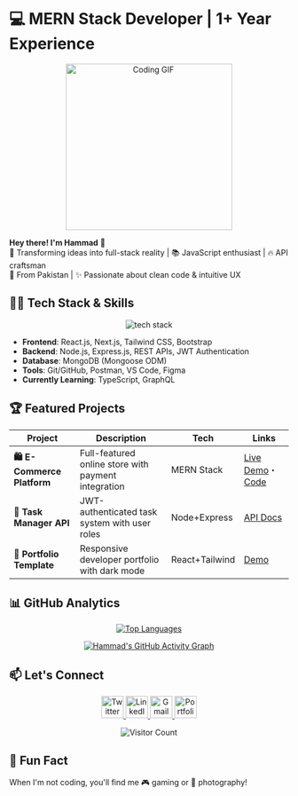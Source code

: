 # 💻 MERN Stack Developer | 1+ Year Experience 

<div align="center">
  <img src="https://media.giphy.com/media/qgQUggAC3Pfv687qPC/giphy.gif" width="300" alt="Coding GIF">
</div>

**Hey there! I'm Hammad** 👋  
🚀 Transforming ideas into full-stack reality | 📚 JavaScript enthusiast | 🔥 API craftsman  
📍 From Pakistan | ✨ Passionate about clean code & intuitive UX  

## 👨‍💻 Tech Stack & Skills

<p align="center">
  <img src="https://skillicons.dev/icons?i=js,ts,react,next,nodejs,mongodb,express,tailwind,bootstrap,git,github,vscode,postman,figma" alt="tech stack" />
</p>

- **Frontend**: React.js, Next.js, Tailwind CSS, Bootstrap
- **Backend**: Node.js, Express.js, REST APIs, JWT Authentication
- **Database**: MongoDB (Mongoose ODM)
- **Tools**: Git/GitHub, Postman, VS Code, Figma
- **Currently Learning**: TypeScript, GraphQL

## 🏆 Featured Projects

| Project | Description | Tech | Links |
|---------|-------------|------|-------|
| **🛍️ E-Commerce Platform** | Full-featured online store with payment integration | MERN Stack | [Live Demo](https://hammad088.netlify.app)・[Code](link) |
| **📝 Task Manager API** | JWT-authenticated task system with user roles | Node+Express | [API Docs](https://hammad088.netlify.app) |
| **🎨 Portfolio Template** | Responsive developer portfolio with dark mode | React+Tailwind | [Demo](https://hammad08.netlify.app) |

## 📊 GitHub Analytics

<div align="center">
  


[![Top Languages](https://github-readme-stats.vercel.app/api/top-langs/?username=CodeWithHammad6&layout=compact&theme=vision-friendly-dark&hide_border=true&border_radius=10)](https://github.com/CodeWithHammad6)

[![Hammad's GitHub Activity Graph](https://github-readme-activity-graph.vercel.app/graph?username=CodeWithHammad6&theme=react-dark&hide_border=true&area=true)](https://github.com/CodeWithHammad6)

</div>

## 📫 Let's Connect

<p align="center">
  <a href="https://x.com/Hammadp508?t=-x0g6y2GdUoKoelqKXpMUA&s=08">
    <img src="https://img.icons8.com/color/48/000000/twitter--v1.png" alt="Twitter" width="40"/>
  </a>
  <a href="https://www.linkedin.com/in/hammad-ch-0b242a24b">
    <img src="https://img.icons8.com/color/48/000000/linkedin.png" alt="LinkedIn" width="40"/>
  </a>
  <a href="mailto:hammadp5087@gmail.com">
    <img src="https://img.icons8.com/color/48/000000/gmail-new.png" alt="Gmail" width="40"/>
  </a>
  <a href="https://hammad08.netlify.app">
    <img src="https://img.icons8.com/external-itim2101-lineal-color-itim2101/48/000000/external-portfolio-business-and-finance-itim2101-lineal-color-itim2101.png" alt="Portfolio" width="40"/>
  </a>
</p>

<div align="center">
  
![Visitor Count](https://komarev.com/ghpvc/?username=CodeWithHammad6&color=blueviolet&label=PROFILE+VIEWS&style=flat-square)

</div>

## 🎨 Fun Fact
When I'm not coding, you'll find me 🎮 gaming or 📸 photography!
